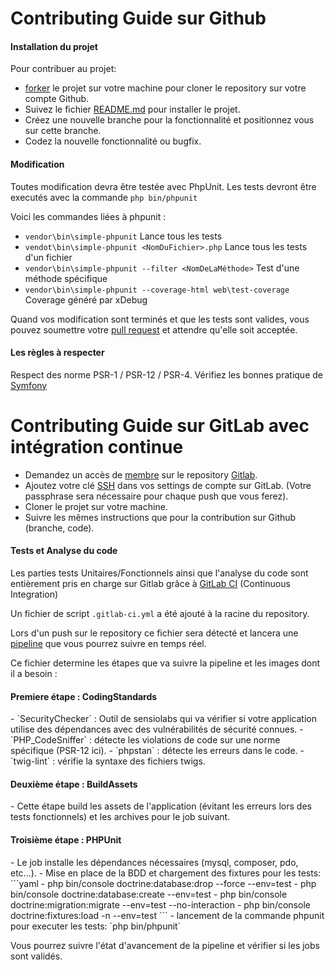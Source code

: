 <h1>Contributing Guide sur Github</h1>

<h4>Installation du projet</h4>

Pour contribuer au projet:  
- [forker](https://docs.github.com/en/github/getting-started-with-github/fork-a-repo) le projet sur votre machine pour cloner le repository sur votre compte Github.
- Suivez le fichier [README.md](https://github.com/WainlaiN/todoV2/README.md) pour installer le projet.
- Créez une nouvelle branche pour la fonctionnalité et positionnez vous sur cette branche.
- Codez la nouvelle fonctionnalité ou bugfix.

<h4>Modification</h4>

Toutes modification devra être testée avec PhpUnit. Les tests devront être executés avec la commande `php bin/phpunit`

Voici les commandes liées à phpunit :
- `vendor\bin\simple-phpunit` Lance tous les tests
- `vendot\bin\simple-phpunit <NomDuFichier>.php` Lance tous les tests d'un fichier
- `vendor\bin\simple-phpunit --filter <NomDeLaMéthode>` Test d'une méthode spécifique
- `vendor\bin\simple-phpunit --coverage-html web\test-coverage` Coverage généré par xDebug


Quand vos modification sont terminés et que les tests sont valides, vous pouvez soumettre votre [pull request](https://docs.github.com/en/github/collaborating-with-issues-and-pull-requests/about-pull-requests) et attendre
qu'elle soit acceptée.


<h4>Les règles à respecter</h4>

Respect des norme PSR-1 / PSR-12 / PSR-4.
Vérifiez les bonnes pratique de [Symfony](https://symfony.com/doc/current/best_practices.html)

<h1>Contributing Guide sur GitLab avec intégration continue</h1>

- Demandez un accès de [membre](https://docs.gitlab.com/ee/user/project/members/#project-membership-and-requesting-access) sur le repository [Gitlab](https://gitlab.com/WainlaiN/todov2).
- Ajoutez votre clé [SSH](https://docs.gitlab.com/ee/ssh/#adding-an-ssh-key-to-your-gitlab-account) dans vos settings de compte sur GitLab. (Votre passphrase sera nécessaire pour chaque push que vous ferez).
- Cloner le projet sur votre machine.
- Suivre les mêmes instructions que pour la contribution sur Github (branche, code).

<h4>Tests et Analyse du code</h4>

Les parties tests Unitaires/Fonctionnels ainsi que l'analyse du code sont entièrement pris en charge sur Gitlab grâce à [GitLab CI](https://docs.gitlab.com/ee/ci/) (Continuous Integration)

Un fichier de script `.gitlab-ci.yml` a été ajouté à la racine du repository. 
 
Lors d'un push sur le repository ce fichier sera détecté et lancera une [pipeline](https://docs.gitlab.com/ee/ci/pipelines/index.html) que vous pourrez suivre en temps réel.

Ce fichier determine les étapes que va suivre la pipeline et les images dont il a besoin :  
 
<h4>Premiere étape : CodingStandards</h4>
- `SecurityChecker` : Outil de sensiolabs qui va vérifier si votre application utilise des dépendances avec des vulnérabilités de sécurité connues.  
- `PHP_CodeSniffer` : détecte les violations de code sur une norme spécifique (PSR-12 ici).
- `phpstan` : détecte les erreurs dans le code.
- `twig-lint` : vérifie la syntaxe des fichiers twigs.

<h4>Deuxième étape : BuildAssets</h4>
- Cette étape build les assets de l'application (évitant les erreurs lors des tests fonctionnels) et les archives pour le job suivant.

<h4>Troisième étape : PHPUnit</h4>
- Le job installe les dépendances nécessaires (mysql, composer, pdo, etc...).
- Mise en place de la BDD et chargement des fixtures pour les tests:
```yaml
- php bin/console doctrine:database:drop --force --env=test
- php bin/console doctrine:database:create --env=test
- php bin/console doctrine:migration:migrate --env=test --no-interaction
- php bin/console doctrine:fixtures:load -n --env=test
```
- lancement de la commande phpunit pour executer les tests:  
`php bin/phpunit`

Vous pourrez suivre l'état d'avancement de la pipeline et vérifier si les jobs sont validés.